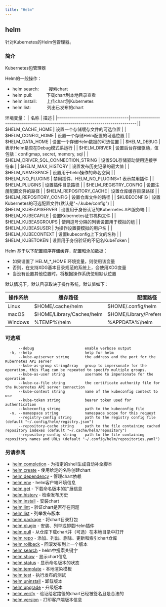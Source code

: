 ```yaml
---
title: "Helm"
---
```


## helm

针对Kubernetes的Helm包管理器。

### 简介

Kubernetes包管理器

Helm的一般操作：

- helm search:    &emsp;&emsp;搜索chart
- helm pull:      &emsp;&emsp;&emsp;下载chart到本地目录查看
- helm install:   &emsp;&emsp;上传chart到Kubernetes
- helm list:      &emsp;&emsp;&emsp;&ensp;列出已发布的chart

环境变量：
| 名称                               | 描述                                                                             |
|------------------------------------|---------------------------------------------------------------------------------|
| $HELM_CACHE_HOME                   | 设置一个存储缓存文件的可选位置                                                     |
| $HELM_CONFIG_HOME                  | 设置一个存储Helm配置的可选位置                                                     |
| $HELM_DATA_HOME                    | 设置一个存储Helm数据的可选位置                                                     |
| $HELM_DEBUG                        | 表示Helm是否在Debug模式系运行                                                     |
| $HELM_DRIVER                       | 设置后台存储驱动，值包括：configmap, secret, memory, sql                      |
| $HELM_DRIVER_SQL_CONNECTION_STRING | 设置SQL存储驱动使用连接字符串                                                      |
| $HELM_MAX_HISTORY                  | 设置发布历史记录的最大值                                                           |
| $HELM_NAMESPACE                    | 设置用于helm操作的命名空间                                                         |
| $HELM_NO_PLUGINS                   | 禁用插件，HELM_NO_PLUGINS=1 表示禁用插件                                           |
| $HELM_PLUGINS                      | 设置插件目录路径                                                                  |
| $HELM_REGISTRY_CONFIG              | 设置注册配置文件的路径                                                             |
| $HELM_REPOSITORY_CACHE             | 设置仓库缓存目录路径                                                               |
| $HELM_REPOSITORY_CONFIG            | 设置仓库文件的路径                                                                 |
| $KUBECONFIG                        | 设置Kubernetes的可选配置文件(默认是"~/.kube/config")                               |
| $HELM_KUBEAPISERVER                | 设置用于身份认证的Kubernetes API服务端                                             |
| $HELM_KUBECAFILE                   | 设置Kubernetes证书机构文件                                                         |
| $HELM_KUBEASGROUPS                 | 使用逗号分隔的列表设置用于模拟的组                                                   |
| $HELM_KUBEASUSER                   | 为操作设置要模拟的用户名                                                            |
| $HELM_KUBECONTEXT                  | 设置kubeconfig上下文的名称                                                         |
| $HELM_KUBETOKEN                    | 设置用于身份验证的不记名KubeToken                                                   |

Helm 基于以下配置顺序存储缓存，配置和添加数据：

- 如果设置了 HELM_*_HOME 环境变量，则使用该变量
- 否则，在支持XDG基本目录规范的系统上，会使用XDG变量
- 当没有设置其他位置时，将根据操作系统使用默认位置

默认情况下，默认目录取决于操作系统，默认值如下：

| 操作系统          | 缓存路径                  | 配置路径                        | 数据路径               |
|------------------|---------------------------|--------------------------------|-------------------------|
| Linux            | $HOME/.cache/helm         | $HOME/.config/helm             | $HOME/.local/share/helm |
| macOS            | $HOME/Library/Caches/helm | $HOME/Library/Preferences/helm | $HOME/Library/helm      |
| Windows          | %TEMP%\helm               | %APPDATA%\helm                 | %APPDATA%\helm          |

### 可选项

```shell
      --debug                       enable verbose output
  -h, --help                        help for helm
      --kube-apiserver string       the address and the port for the Kubernetes API server
      --kube-as-group stringArray   group to impersonate for the operation, this flag can be repeated to specify multiple groups.
      --kube-as-user string         username to impersonate for the operation
      --kube-ca-file string         the certificate authority file for the Kubernetes API server connection
      --kube-context string         name of the kubeconfig context to use
      --kube-token string           bearer token used for authentication
      --kubeconfig string           path to the kubeconfig file
  -n, --namespace string            namespace scope for this request
      --registry-config string      path to the registry config file (default "~/.config/helm/registry.json")
      --repository-cache string     path to the file containing cached repository indexes (default "~/.cache/helm/repository")
      --repository-config string    path to the file containing repository names and URLs (default "~/.config/helm/repositories.yaml")
```

### 另请参阅

- [helm completion](helm_completion.md) - 为指定的shell生成自动补全脚本
- [helm create](helm_create.md) - 使用给定的名称创建chart
- [helm dependency](helm_dependency.md) - 管理chart依赖
- [helm env](helm_env.md) - helm客户端环境信息
- [helm get](helm_get.md) - 下载命名版本的扩展信息
- [helm history](helm_history.md) - 检索发布历史
- [helm install](helm_install.md) - 安装chart
- [helm lint](helm_lint.md) - 验证chart是否存在问题
- [helm list](helm_list.md) - 列举发布版本
- [helm package](helm_package.md) - 将chart目录打包
- [helm plugin](helm_plugin.md) - 安装、列举或卸载Helm插件
- [helm pull](helm_pull.md) - 从仓库下载chart并（可选）在本地目录中打开
- [helm repo](helm_repo.md) - 添加、列出、删除、更新和索引chart仓库
- [helm rollback](helm_rollback.md) - 回滚发布到上一个版本
- [helm search](helm_search.md) - helm中搜索关键字
- [helm show](helm_show.md) - 显示chart信息
- [helm status](helm_status.md) - 显示命名版本的状态
- [helm template](helm_template.md) - 本地渲染模板
- [helm test](helm_test.md) - 执行发布的测试
- [helm uninstall](helm_uninstall.md) - 卸载版本
- [helm upgrade](helm_upgrade.md) - 升级版本
- [helm verify](helm_verify.md) - 验证给定路径的chart已经被签名且是合法的
- [helm version](helm_version.md) - 打印客户端版本信息
